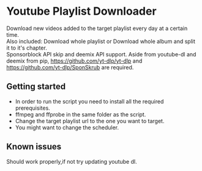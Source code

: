 # Youtube Playlist Downloader
Download new videos added to the target playlist every day at a certain time.   
Also included: Download whole playlist or Download whole album and split it to it's chapter.   
Sponsorblock API skip and deemix API support.
Aside from youtube-dl and deemix from pip, https://github.com/yt-dlp/yt-dlp and https://github.com/yt-dlp/SponSkrub are required.  

## Getting started  
* In order to run the script you need to install all the required prerequisites.  
* ffmpeg and ffprobe in the same folder as the script.  
* Change the target playlist url to the one you want to target.  
* You might want to change the scheduler.  

## Known issues
Should work properly,if not try updating youtube dl.  